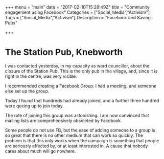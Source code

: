 +++
menu = "main"
date = "2017-02-10T15:28:49Z"
title = "Community engagement using Facebook"
Categories = ["Social_Media","Activism"]
Tags = ["Social_Media","Activism"]
Description = "Facebook and Saving Pubs"

+++

# The Station Pub, Knebworth

I was contacted yesterday, in my capacity as ward councillor, about the closure of the Station Pub.
This is the only pub in the village, and, since it is right in the centre, was very visible.

I recommended creating a Facebook Group. I had a meeting, and someone else set up the group.

Today I found that hundreds had already joined, and a further three hundred were queing up to join today.

The rate of joining this group was astonishing. I am now convinced that mailing lists are comprehensively obsoleted by Facebook.

Some people do not use FB, but the ease of adding someone to a group is so great that there is no other medium that can work so quickly. The problem is that this only works when the campaign is something that people are seriously affected by, or at least interested in. A cause that nobody cares about much will go nowhere.
